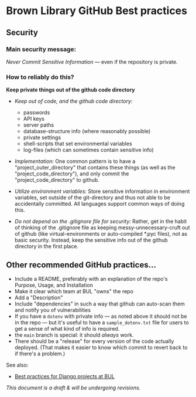# Brown Library GitHub Best practices

## Security

### Main security message:

*Never Commit Sensitive Information* — even if the repository is private. 

### How to reliably do this?

**Keep private things out of the github code directory**

* _Keep out of code, and the github code directory:_
  - passwords
  - API keys
  - server paths
  - database-structure info (where reasonably possible)
  - private settings
  - shell-scripts that set environmental variables
  - log-files (which can sometimes contain sensitive info)

* _Implementation:_ One common pattern is to have a "project_outer_directory" that contains these things (as well as the "project_code_directory"), and only commit the  "project_code_directory" to github. 

* _Utilize environment variables:_ Store sensitive information in environment variables, set outside of the git-directory and thus not able to be accidentally committed. All languages support common ways of doing this.
 
* _Do not depend on the .gitignore file for security:_ Rather, get in the habit of thinking of the .gitignore file as keeping messy-unnecessary-cruft out of github (like virtual-environments or auto-compiled *.pyc files), not as basic security. Instead, keep the sensitive info out of the github directory in the first place.

## Other recommended GitHub practices...
* Include a README, preferably with an explanation of the repo's Purpose, Usage, and Installation
* Make it clear which team at BUL "owns" the repo
* Add a "Description"
* Include "dependencies" in such a way that github can auto-scan them and notify you of vulnerabilities
* If you have a `dotenv` with private info &mdash; as noted above it should not be in the repo &mdash; but it's useful to have a `sample_dotenv.txt` file for users to get a sense of what kind of info is required.
* the `main` branch is special: it should _always_ work.
* There should be a "release" for every version of the code actually deployed. (That makes it easier to know which commit to revert back to if there's a problem.)

See also:

* [Best practices for Django projects at BUL](https://github.com/Brown-University-Library/django_template_42_project)

_This document is a draft & will be undergoing revisions._
